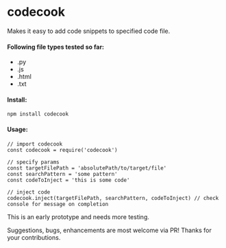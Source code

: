 # codecook

Makes it easy to add code snippets to specified code file.

#### Following file types tested so far:
- .py
- .js
- .html
- .txt

#### Install:

`npm install codecook`

#### Usage:
```
// import codecook
const codecook = require('codecook')

// specify params
const targetFilePath = 'absolutePath/to/target/file'
const searchPattern = 'some pattern'
const codeToInject = 'this is some code'

// inject code
codecook.inject(targetFilePath, searchPattern, codeToInject) // check console for message on completion
```


This is an early prototype and needs more testing. 

Suggestions, bugs, enhancements are most welcome via PR! Thanks for your contributions. 
